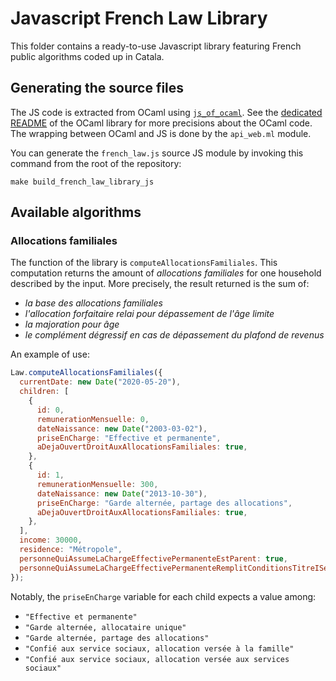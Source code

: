 # Javascript French Law Library

This folder contains a ready-to-use Javascript library featuring French public
algorithms coded up in Catala.

## Generating the source files

The JS code is extracted from OCaml using
[`js_of_ocaml`](https://ocsigen.org/js_of_ocaml/). See the
[dedicated README](../ocaml/README.md) of the OCaml library for more precisions
about the OCaml code. The wrapping between OCaml and JS is done by the
`api_web.ml` module.

You can generate the `french_law.js` source JS module by invoking this command
from the root of the repository:

```
make build_french_law_library_js
```

## Available algorithms

### Allocations familiales

The function of the library is `computeAllocationsFamiliales`. This computation
returns the amount of _allocations familiales_ for one household described
by the input. More precisely, the result returned is the sum of:

- _la base des allocations familiales_
- _l'allocation forfaitaire relai pour dépassement de l'âge limite_
- _la majoration pour âge_
- _le complément dégressif en cas de dépassement du plafond de revenus_

An example of use:

```javascript
Law.computeAllocationsFamiliales({
  currentDate: new Date("2020-05-20"),
  children: [
    {
      id: 0,
      remunerationMensuelle: 0,
      dateNaissance: new Date("2003-03-02"),
      priseEnCharge: "Effective et permanente",
      aDejaOuvertDroitAuxAllocationsFamiliales: true,
    },
    {
      id: 1,
      remunerationMensuelle: 300,
      dateNaissance: new Date("2013-10-30"),
      priseEnCharge: "Garde alternée, partage des allocations",
      aDejaOuvertDroitAuxAllocationsFamiliales: true,
    },
  ],
  income: 30000,
  residence: "Métropole",
  personneQuiAssumeLaChargeEffectivePermanenteEstParent: true,
  personneQuiAssumeLaChargeEffectivePermanenteRemplitConditionsTitreISecuriteSociale: true,
});
```

Notably, the `priseEnCharge` variable for each child expects a value among:

- `"Effective et permanente"`
- `"Garde alternée, allocataire unique"`
- `"Garde alternée, partage des allocations"`
- `"Confié aux service sociaux, allocation versée à la famille"`
- `"Confié aux service sociaux, allocation versée aux services sociaux"`
